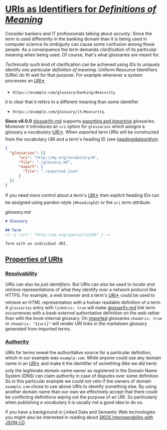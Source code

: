 # [URIs as Identifiers for *Definitions of Meaning*](#uris-as-identifiers-for-definitions-of-meaning)

[glossarify-md]: https://github.com/about-code/glossarify-md/

[headingidalgorithm]: ../README.md#headingidalgorithm

[iana-urns]: https://www.iana.org/assignments/urn-namespaces/urn-namespaces.xhtml

[doc-import]: ../README.md#structured-export-and-import

Consider bankers and IT professionals talking about *security*. Since the term is used differently in the banking domain than it is being used in computer science its *ambiguity* can cause some confusion among these people. As a consequence the term demands *clarification* of its particular meaning when being used. Of course, that's what glossaries are meant for.

*Technically* such kind of clarification can be achieved using *IDs* to uniquely identify *one particular definition of meaning*. Uniform Resource Identifiers (URIs) do fit well for that purpose. For example whenever a system processes an [URI🟉][1]

*   `https://example.com/glossary/banking/#security`

it is clear that it refers to a different meaning than some identifier

*   `https://example.com/glossary/it/#security`.

**Since v6.0.0** [glossarify-md] supports [exporting and importing][doc-import] glossaries. Moreover it introduces an `uri` option for `glossaries` which assigns a glossary a *vocabulary [URI🟉][1]*. When *exported* term URIs will be constructed from the vocabulary URI and a term's heading ID (see [headingidalgorithm]).

```json
{
  "glossaries": [{
      "uri": "http://my.org/vocabulary/#",
      "file": "./glossary.md",
      "export": {
        "file": "./exported.json"
      }
  }]
}
```

If you need more control about a term's [URI🟉][1] then explicit heading IDs can be assigned using pandoc-style `{#headingId}` or the `uri` *term attribute*:

*glossary.md*

```md
# Glossary

## Term
<!--{ "uri": "http://my.org/special/12345" }-->

Term with an individual URI.
```

## [Properties of URIs](#properties-of-uris)

### [Resolvability](#resolvability)

URIs can also be *just identifiers*. But URIs can also be used to *locate and retrieve* representations of what they identify over a network protocol like HTTPS. For example, a web browser and a term's [URI🟉][1] could be used to retrieve an HTML representation with a human readable definition of a term. A `glossaries` entry with `linkUris: true` will make [glossarify-md] link term occurrences with a *book-external* authoritative definition on the web rather than with the book-internal glossary. On [imported][doc-import] glossaries `showUris: true` or `showUris: "${uri}"` will render URI links in the markdown glossary generated from imported terms.

### [Authority](#authority)

URIs for terms reveal the authoritative source for a particular definition, which in our example was `example.com`. While anyone could use any domain name in an [URI🟉][1] and make it the identifier of something (like we did here) only the legitimate domain name owner as registered in the Domain Name System (DNS) can claim authority in case of disputes over some definition. So in this particular example we could *not* veto if the owners of domain `example.com` chose to use above URIs to identify something else. By using another domain name than our own we effectively accept that there could be conflicting definitions wiping out the purpose of an URI. So particularly when publishing a vocabulary it is usually not a good idea to do so.

<!--
Uniform Resource Names (URNs) may be an alternative to URIs. They do not depend on the Domain Name System as a registry but on an [IANA registry of *URN namespaces*][iana-urns]:

*URN with the `isbn` namespace registered by the International ISBN Agency*
~~~
urn:isbn:978-951-0-18435-6
~~~

It is not as easy to register a URN namespace than it is to register a domain name. But there are a few namespaces representing *ID algorithms*. Particularly the UUID namespace represents elements identified by the open and standardized *Universally Unique Identifier* (RFC 4122). UUIDs can be produced by anyone and the `uuid` namespace can be used with any UUID in the world:

*URN with the `uuid` namespace*
~~~
urn:uuid:b3c38d70-3887-11ec-a63d-779a5e093fff
~~~
-->

If you have a background in Linked Data and Semantic Web technologies you might also be interested in reading about [SKOS Interoperability with JSON-LD][2].

[1]: ./glossary.md#uri--url "Uniform Resource Identifier and Uniform Resource Locator describe both the same thing, which is an ID with a syntax scheme://authority.tld/path/#fragment?query like https://my.org/foo/#bar?q=123."

[2]: ./skos-interop.md
